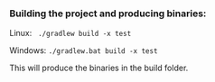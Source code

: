 ### Building the project and producing binaries:

Linux: ` ./gradlew build -x test`

Windows: `./gradlew.bat build -x test`

This will produce the binaries in the build folder.
